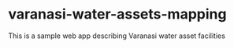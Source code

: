 # varanasi-water-assets-mapping
This is a sample web app describing Varanasi water asset facilities
